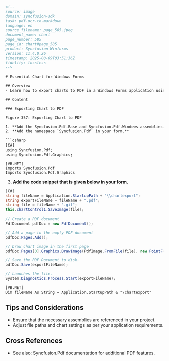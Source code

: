 ```html
<!-- 
source: image
domain: syncfusion-sdk
task: pdf-ocr-to-markdown
language: en
source_filename: page_585.jpeg
document_name: chart
page_number: 585
page_id: chart#page_585
product: Syncfusion Winforms
version: 11.4.0.26
timestamp: 2025-08-09T03:51:36Z
fidelity: lossless
-->

# Essential Chart for Windows Forms

## Overview
- Learn how to export charts to PDF in a Windows Forms application using Syncfusion.

## Content

### Exporting Chart to PDF

Figure 357: Exporting Chart to PDF

1. **Add the Syncfusion.Pdf.Base and Syncfusion.Pdf.Windows assemblies.**
2. **Add the namespace `Syncfusion.Pdf` in your form.**

```csharp
[C#]
using Syncfusion.Pdf;
using Syncfusion.Pdf.Graphics;
```

```vbnet
[VB.NET]
Imports Syncfusion.Pdf
Imports Syncfusion.Pdf.Graphics
```

3. **Add the code snippet that is given below in your form.**

```csharp
[C#]
string fileName = Application.StartupPath + "\\chartexport";
string exportFileName = fileName + ".pdf";
string file = fileName + ".gif";
this.chartControl1.SaveImage(file);

// Create a PDF document
PdfDocument pdfDoc = new PdfDocument();

// Add a page to the empty PDF document
pdfDoc.Pages.Add();

// Draw chart image in the first page
pdfDoc.Pages[0].Graphics.DrawImage(PdfImage.FromFile(file), new PointF(10, 30));

// Save the PDF Document to disk.
pdfDoc.Save(exportFileName);

// Launches the file.
System.Diagnostics.Process.Start(exportFileName);
```

```vbnet
[VB.NET]
Dim fileName As String = Application.StartupPath & "\chartexport"
```

## Tips and Considerations
- Ensure that the necessary assemblies are referenced in your project.
- Adjust file paths and chart settings as per your application requirements.

## Cross References
- See also: Syncfusion.Pdf documentation for additional PDF features.

<!-- tags: [Syncfusion, Windows Forms, Chart, PDF Export, C#, VB.NET] keywords: [chart export, windows forms, pdf, syncfusion, csharp, vb.net] -->
```